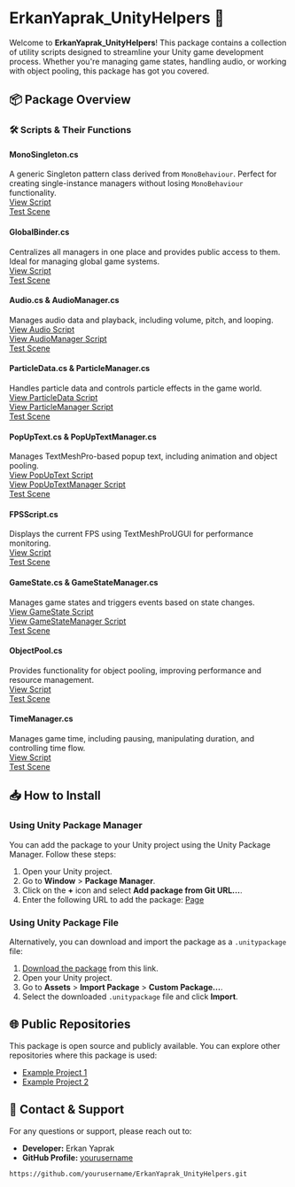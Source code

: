 # ErkanYaprak_UnityHelpers 🚀

Welcome to **ErkanYaprak_UnityHelpers**! This package contains a collection of utility scripts designed to streamline your Unity game development process. Whether you're managing game states, handling audio, or working with object pooling, this package has got you covered.

## 📦 Package Overview

### 🛠️ Scripts & Their Functions

#### **MonoSingleton.cs**
A generic Singleton pattern class derived from `MonoBehaviour`. Perfect for creating single-instance managers without losing `MonoBehaviour` functionality.  
[View Script](./Scripts/MonoSingleton.cs)  
[Test Scene](./Scenes/MonoSingletonTest.unity)

#### **GlobalBinder.cs**
Centralizes all managers in one place and provides public access to them. Ideal for managing global game systems.  
[View Script](./Scripts/GlobalBinder.cs)  
[Test Scene](./Scenes/GlobalBinderTest.unity)

#### **Audio.cs & AudioManager.cs**
Manages audio data and playback, including volume, pitch, and looping.  
[View Audio Script](./Scripts/Audio.cs)  
[View AudioManager Script](./Scripts/AudioManager.cs)  
[Test Scene](./Scenes/AudioManagerTest.unity)

#### **ParticleData.cs & ParticleManager.cs**
Handles particle data and controls particle effects in the game world.  
[View ParticleData Script](./Scripts/ParticleData.cs)  
[View ParticleManager Script](./Scripts/ParticleManager.cs)  
[Test Scene](./Scenes/ParticleManagerTest.unity)

#### **PopUpText.cs & PopUpTextManager.cs**
Manages TextMeshPro-based popup text, including animation and object pooling.  
[View PopUpText Script](./Scripts/PopUpText.cs)  
[View PopUpTextManager Script](./Scripts/PopUpTextManager.cs)  
[Test Scene](./Scenes/PopUpTextManagerTest.unity)

#### **FPSScript.cs**
Displays the current FPS using TextMeshProUGUI for performance monitoring.  
[View Script](./Scripts/FPSScript.cs)  
[Test Scene](./Scenes/FPSScriptTest.unity)

#### **GameState.cs & GameStateManager.cs**
Manages game states and triggers events based on state changes.  
[View GameState Script](./Scripts/GameState.cs)  
[View GameStateManager Script](./Scripts/GameStateManager.cs)  
[Test Scene](./Scenes/GameStateManagerTest.unity)

#### **ObjectPool.cs**
Provides functionality for object pooling, improving performance and resource management.  
[View Script](./Scripts/ObjectPool.cs)  
[Test Scene](./Scenes/ObjectPoolTest.unity)

#### **TimeManager.cs**
Manages game time, including pausing, manipulating duration, and controlling time flow.  
[View Script](./Scripts/TimeManager.cs)  
[Test Scene](./Scenes/TimeManagerTest.unity)

## 📥 How to Install

### Using Unity Package Manager

You can add the package to your Unity project using the Unity Package Manager. Follow these steps:

1. Open your Unity project.
2. Go to **Window** > **Package Manager**.
3. Click on the **+** icon and select **Add package from Git URL...**.
4. Enter the following URL to add the package: [Page](https://github.com/nakrekarpay1245/ErkanYaprak_UnityHelpers.git)
   
### Using Unity Package File

Alternatively, you can download and import the package as a `.unitypackage` file:

1. [Download the package](https://github.com/nakrekarpay1245/ErkanYaprak_UnityHelpers/blob/main/ErkanYaprak_UnityHelpers/Assets/ErkanYaprak_UnityHelpers.unitypackage) from this link.
2. Open your Unity project.
3. Go to **Assets** > **Import Package** > **Custom Package...**.
4. Select the downloaded `.unitypackage` file and click **Import**.


## 🌐 Public Repositories

This package is open source and publicly available. You can explore other repositories where this package is used:

- [Example Project 1](#)
- [Example Project 2](#)

## 📧 Contact & Support

For any questions or support, please reach out to:

- **Developer:** Erkan Yaprak
- **GitHub Profile:** [yourusername](https://github.com/yourusername)
```bash
https://github.com/yourusername/ErkanYaprak_UnityHelpers.git


